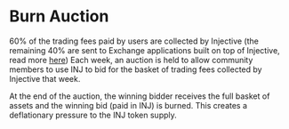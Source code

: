 # Burn Auction

60% of the trading fees paid by users are collected by Injective (the remaining 40% are sent to Exchange applications built on top of Injective, read more [here](../../develop/guides/exchange/index.md)) Each week, an auction is held to allow community members to use INJ to bid for the basket of trading fees collected by Injective that week.

At the end of the auction, the winning bidder receives the full basket of assets and the winning bid (paid in INJ) is burned. This creates a deflationary pressure to the INJ token supply.
